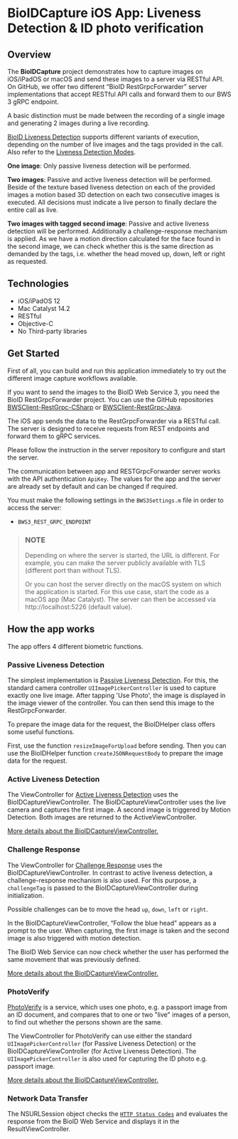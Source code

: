 # BioIDCapture iOS App: Liveness Detection & ID photo verification

## Overview

The **BioIDCapture** project demonstrates how to capture images on iOS/iPadOS or macOS and send these images to a server via RESTful API.
On GitHub, we offer two different “BioID RestGrpcForwarder” server implementations that accept RESTful API calls and forward them to our BWS 3 gRPC endpoint.

A basic distinction must be made between the recording of a single image and generating 2 images during a live recording.

[BioID Liveness Detection][DevLivenessDetection] supports different variants of execution, depending on the number of live images and the tags provided in the call.
Also refer to the [Liveness Detection Modes][DevLivenessModes].

**One image**: Only passive liveness detection will be performed.

**Two images**: Passive and active liveness detection will be performed. Beside of the texture based liveness detection on each of the provided 
images a motion based 3D detection on each two consecutive images is executed. All decisions must indicate a live person to finally declare the entire call as live.

**Two images with tagged second image**: Passive and active liveness detection will be performed. Additionally a challenge-response mechanism 
is applied. As we have a motion direction calculated for the face found in the second image, we can check whether this is the same direction as 
demanded by the tags, i.e. whether the head moved up, down, left or right as requested. 


## Technologies

- iOS/iPadOS 12
- Mac Catalyst 14.2
- RESTful
- Objective-C 
- No Third-party libraries


## Get Started

First of all, you can build and run this application immediately to try out the different image capture workflows available. 

If you want to send the images to the BioID Web Service 3, you need the BioID RestGrpcForwarder project. You can use the GitHub repositories 
[BWSClient-RestGrpc-CSharp][RepoRestGrpcCSharp] or [BWSClient-RestGrpc-Java][RepoRestGrpcJava].

The iOS app sends the data to the RestGrpcForwarder via a RESTful call. The server is designed to receive requests from REST endpoints and forward them to gRPC services.

Please follow the instruction in the server repository to configure and start the server.

The communication between app and RESTGrpcForwarder server works with the API authentication `ApiKey`.
The values for the app and the server are already set by default and can be changed if required.

You must make the following settings in the `BWS3Settings.m` file in order to access the server:
- `BWS3_REST_GRPC_ENDPOINT`

> ### NOTE 
> Depending on where the server is started, the URL is different. For example, you can make the server publicly available with TLS (different port than without TLS).
> 
> Or you can host the server directly on the macOS system on which the application is started. For this use case, start the code as a macOS app (Mac Catalyst). The server can then be accessed via http://localhost:5226 (default value).

## How the app works
The app offers 4 different biometric functions.

### Passive Liveness Detection
The simplest implementation is [Passive Liveness Detection][DevLivenessDetection]. 
For this, the standard camera controller `UIImagePickerController` is used to capture exactly one live image. 
After tapping 'Use Photo', the image is displayed in the image viewer of the controller. 
You can then send this image to the RestGrpcForwarder. 

To prepare the image data for the request, the BioIDHelper class offers some useful functions. 

First, use the function `resizeImageForUpload` before sending. 
Then you can use the BioIDHelper function `createJSONRequestBody` to prepare the image data for the request.


### Active Liveness Detection
The ViewController for [Active Liveness Detection][DevLivenessDetection] uses the BioIDCaptureViewController. 
The BioIDCaptureViewController uses the live camera and captures the first image. A second image is triggered by Motion Detection. Both images are returned to the ActiveViewController.

[More details about the BioIDCaptureViewController.](BioIDCaptureViewController.md) 


### Challenge Response
The ViewController for [Challenge Response][DevLivenessDetection] uses the BioIDCaptureViewController. 
In contrast to active liveness detection, a challenge-response mechanism is also used. 
For this purpose, a `challengeTag` is passed to the BioIDCaptureViewController during initialization. 

Possible challenges can be to move the head `up`, `down`, `left` or `right`.

In the BioIDCaptureViewController, “Follow the blue head” appears as a prompt to the user. 
When capturing, the first image is taken and the second image is also triggered with motion detection. 

The BioID Web Service can now check whether the user has performed the same movement that was previously defined.

[More details about the BioIDCaptureViewController.](BioIDCaptureViewController.md) 

### PhotoVerify

[PhotoVerify][DevPhotoVerify] is a service, which uses one photo, e.g. a passport image from an ID document, and compares that to one or 
two "live" images of a person, to find out whether the persons shown are the same. 

The ViewController for PhotoVerify can use either the standard `UIImagePickerController` (for Passive Liveness Detection) 
or the BioIDCaptureViewController (for Active Liveness Detection). 
The `UIImagePickerController` is also used for capturing the ID photo e.g. passport image. 

[More details about the BioIDCaptureViewController.](BioIDCaptureViewController.md) 

### Network Data Transfer

The NSURLSession object checks the [`HTTP Status Codes`][DevLivenessDetection] and evaluates the response from the BioID Web Service and displays it in the ResultViewController.


[DevLivenessDetection]: https://developer.bioid.com/bws/restful/livenessdetection "BioID LivenessDetection - developer.bioid.com" 
[DevPhotoVerify]: https://developer.bioid.com/bws/restful/photoverify "BioID PhotoVerify - developer.bioid.com"
[DevLivenessModes]: https://developer.bioid.com/bws/livenessmodes "BioID Liveness Detection Modes - developer.bioi.com"
[RepoRestGrpcCSharp]: https://github.com/BioID-GmbH/BWSClient-RestGrpc-CSharp "GitHub Repository BWSClient-RestGrpc-CSharp"
[RepoRestGrpcJava]: https://github.com/BioID-GmbH/BWSClient-RestGrpc-Java  "GitHub Repository BWSClient-RestGrpc-Java"
[ArticleLocalHostAndiPhone]: https://ishwar-rimal.medium.com/accessing-macs-localhost-on-your-iphone-5d564a387f09 "Accessing your macbook's localhost on your iPhone"

